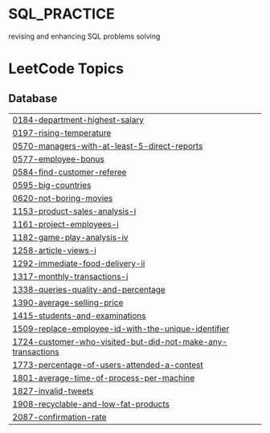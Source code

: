 # SQL_PRACTICE
revising and enhancing SQL problems solving

<!---LeetCode Topics Start-->
# LeetCode Topics
## Database
|  |
| ------- |
| [0184-department-highest-salary](https://github.com/Arvi7048/SQL_PRACTICE/tree/master/0184-department-highest-salary) |
| [0197-rising-temperature](https://github.com/Arvi7048/SQL_PRACTICE/tree/master/0197-rising-temperature) |
| [0570-managers-with-at-least-5-direct-reports](https://github.com/Arvi7048/SQL_PRACTICE/tree/master/0570-managers-with-at-least-5-direct-reports) |
| [0577-employee-bonus](https://github.com/Arvi7048/SQL_PRACTICE/tree/master/0577-employee-bonus) |
| [0584-find-customer-referee](https://github.com/Arvi7048/SQL_PRACTICE/tree/master/0584-find-customer-referee) |
| [0595-big-countries](https://github.com/Arvi7048/SQL_PRACTICE/tree/master/0595-big-countries) |
| [0620-not-boring-movies](https://github.com/Arvi7048/SQL_PRACTICE/tree/master/0620-not-boring-movies) |
| [1153-product-sales-analysis-i](https://github.com/Arvi7048/SQL_PRACTICE/tree/master/1153-product-sales-analysis-i) |
| [1161-project-employees-i](https://github.com/Arvi7048/SQL_PRACTICE/tree/master/1161-project-employees-i) |
| [1182-game-play-analysis-iv](https://github.com/Arvi7048/SQL_PRACTICE/tree/master/1182-game-play-analysis-iv) |
| [1258-article-views-i](https://github.com/Arvi7048/SQL_PRACTICE/tree/master/1258-article-views-i) |
| [1292-immediate-food-delivery-ii](https://github.com/Arvi7048/SQL_PRACTICE/tree/master/1292-immediate-food-delivery-ii) |
| [1317-monthly-transactions-i](https://github.com/Arvi7048/SQL_PRACTICE/tree/master/1317-monthly-transactions-i) |
| [1338-queries-quality-and-percentage](https://github.com/Arvi7048/SQL_PRACTICE/tree/master/1338-queries-quality-and-percentage) |
| [1390-average-selling-price](https://github.com/Arvi7048/SQL_PRACTICE/tree/master/1390-average-selling-price) |
| [1415-students-and-examinations](https://github.com/Arvi7048/SQL_PRACTICE/tree/master/1415-students-and-examinations) |
| [1509-replace-employee-id-with-the-unique-identifier](https://github.com/Arvi7048/SQL_PRACTICE/tree/master/1509-replace-employee-id-with-the-unique-identifier) |
| [1724-customer-who-visited-but-did-not-make-any-transactions](https://github.com/Arvi7048/SQL_PRACTICE/tree/master/1724-customer-who-visited-but-did-not-make-any-transactions) |
| [1773-percentage-of-users-attended-a-contest](https://github.com/Arvi7048/SQL_PRACTICE/tree/master/1773-percentage-of-users-attended-a-contest) |
| [1801-average-time-of-process-per-machine](https://github.com/Arvi7048/SQL_PRACTICE/tree/master/1801-average-time-of-process-per-machine) |
| [1827-invalid-tweets](https://github.com/Arvi7048/SQL_PRACTICE/tree/master/1827-invalid-tweets) |
| [1908-recyclable-and-low-fat-products](https://github.com/Arvi7048/SQL_PRACTICE/tree/master/1908-recyclable-and-low-fat-products) |
| [2087-confirmation-rate](https://github.com/Arvi7048/SQL_PRACTICE/tree/master/2087-confirmation-rate) |
<!---LeetCode Topics End-->